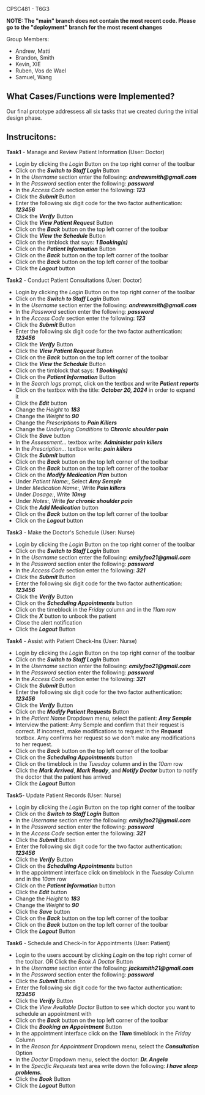 CPSC481 - T6G3

**NOTE: The "main" branch does not contain the most recent code. Please go to the "deployment" branch for the most recent changes**

Group Members:
- Andrew, Matti
- Brandon, Smith
- Kevin, XIE
- Ruben, Vos de Wael
- Samuel, Wang

**What Cases/Functions were Implemented?**
-
Our final prototype addressess all six tasks that we created during the initial design phase.

**Instrucitons:**
-

**Task1** - Manage and Review Patient Information (User: Doctor)
- Login by clicking the _Login_ Button on the top right corner of the toolbar
- Click on the _**Switch to Staff Login**_ Button
- In the _Username_ section enter the following: **_andrewsmith@gmail.com_**
- In the _Password_ section enter the following: **_password_**
- In the _Access Code_ section enter the following: **_123_**
- Click the **_Submit_** Button
- Enter the following six digit code for the two factor authentication: **_123456_**
- Click the **_Verify_** Button
- Click the **_View Patient Request_** Button
- Click on the _**Back**_ button on the top left corner of the toolbar
- Click the **_View the Schedule_** Button
- Click on the timblock that says: _**1 Booking(s)**_
- Click on the **_Patient Information_** Button
- Click on the _**Back**_ button on the top left corner of the toolbar
- Click on the _**Back**_ button on the top left corner of the toolbar
- Click the _**Logout**_ button

**Task2** - Conduct Patient Consultations (User: Doctor)
- Login by clicking the _Login_ Button on the top right corner of the toolbar
- Click on the _**Switch to Staff Login**_ Button
- In the _Username_ section enter the following: **_andrewsmith@gmail.com_**
- In the _Password_ section enter the following: **_password_**
- In the _Access Code_ section enter the following: **_123_**
- Click the **_Submit_** Button
- Enter the following six digit code for the two factor authentication: **_123456_**
- Click the **_Verify_** Button
- Click the **_View Patient Request_** Button
- Click on the _**Back**_ button on the top left corner of the toolbar
- Click the **_View the Schedule_** Button
- Click on the timblock that says: _**1 Booking(s)**_
- Click on the **_Patient Information_** Button
- In the _Search logs_ prompt, click on the textbox and write _**Patient reports**_
- Click on the textbox with the title: _**October 20, 2024**_ in order to expand it
- Click the _**Edit**_ button
- Change the _Height_ to _**183**_
- Change the _Weight_ to _**90**_
- Change the _Prescriptions_ to **_Pain Killers_**
- Change the _Underlying Conditions_ to _**Chronic shoulder pain**_
- Click the _**Save**_ button
- In the _Assessment..._ textbox write: _**Administer pain killers**_
- In the _Prescription..._ textbox write: _**pain killers**_
- Click the **_Submit_** button
- Click on the _**Back**_ button on the top left corner of the toolbar
- Click on the _**Back**_ button on the top left corner of the toolbar
- Click on the _**Modify Medication Plan**_ button
- Under _Patient Name:_, Select _**Amy Semple**_
- Under _Medication Name:_, Write _**Pain killers**_
- Under _Dosage:_, Write _**10mg**_
- Under _Notes:_, Write _**for chronic shoulder pain**_
- Click the _**Add Medication**_ button
- Click on the _**Back**_ button on the top left corner of the toolbar
- Click on the _**Logout**_ button

**Task3** - Make the Doctor's Schedule (User: Nurse)
- Login by clicking the _Login_ Button on the top right corner of the toolbar
- Click on the _**Switch to Staff Login**_ Button
- In the _Username_ section enter the following: **_emilyfoo21@gmail.com_**
- In the _Password_ section enter the following: **_password_**
- In the _Access Code_ section enter the following: **_321_**
- Click the **_Submit_** Button
- Enter the following six digit code for the two factor authentication: **_123456_**
- Click the **_Verify_** Button
- Click on the _**Scheduling Appointments**_ button
- Click on the timeblock in the _Friday_ column and in the _11am_ row
- Click the _**X**_ button to unbook the patient
- Close the alert notification
- Click the **_Logout_** Button

**Task4** - Assist with Patient Check-Ins (User: Nurse)
- Login by clicking the _Login_ Button on the top right corner of the toolbar
- Click on the _**Switch to Staff Login**_ Button
- In the _Username_ section enter the following: **_emilyfoo21@gmail.com_**
- In the _Password_ section enter the following: **_password_**
- In the _Access Code_ section enter the following: **_321_**
- Click the **_Submit_** Button
- Enter the following six digit code for the two factor authentication: **_123456_**
- Click the **_Verify_** Button
- Click on the _**Modify Patient Requests**_ Button
- In the _Patient Name_ Dropdown menu, select the patient: _**Amy Semple**_
- Interview the patient: Amy Semple and confirm that their request is correct. If incorrect, make modifications to request in the _**Request**_ textbox. Amy confirms her request so we don't make any modifications to her request.
- Click on the _**Back**_ button on the top left corner of the toolbar
- Click on the _**Scheduling Appointments**_ button
- Click on the timeblock in the _Tuesday_ column and in the _10am_ row
- Click the _**Mark Arrived**_, _**Mark Ready**_, and _**Notify Doctor**_ button to notify the doctor that the patient has arrived
- Click the **_Logout_** Button

**Task5**- Update Patient Records (User: Nurse)
- Login by clicking the _Login_ Button on the top right corner of the toolbar
- Click on the _**Switch to Staff Login**_ Button
- In the _Username_ section enter the following: **_emilyfoo21@gmail.com_**
- In the _Password_ section enter the following: **_password_**
- In the _Access Code_ section enter the following: **_321_**
- Click the **_Submit_** Button
- Enter the following six digit code for the two factor authentication: **_123456_**
- Click the **_Verify_** Button
- Click on the _**Scheduling Appointments**_ button
- In the appointment interface click on timeblock in the _Tuesday_ Column and in the _10am_ row
- Click on the _**Patient Information**_ button
- Click the _**Edit**_ button
- Change the _Height_ to _**183**_
- Change the _Weight_ to _**90**_
- Click the _**Save**_ button
- Click on the _**Back**_ button on the top left corner of the toolbar
- Click on the _**Back**_ button on the top left corner of the toolbar
- Click the **_Logout_** Button

**Task6** - Schedule and Check-In for Appointments (User: Patient)
- Login to the users account by clicking _Login_ on the top right corner of the toolbar. OR Click the _Book A Doctor_ Button
- In the _Username_ section enter the following: **_jacksmith21@gmail.com_**
- In the _Password_ section enter the following: **_password_**
- Click the **_Submit_** Button
- Enter the following six digit code for the two factor authentication: **_123456_**
- Click the **_Verify_** Button
- Click the _View Available Doctor_ Button to see which doctor you want to schedule an appointment with
- Click on the _**Back**_ button on the top left corner of the toolbar
- Click the **_Booking an Appointment_** Button
- In the appointment interface click on the _**11am**_ timeblock in the _Friday_ Column
- In the _Reason for Appointment_ Dropdown menu, select the _**Consultation**_ Option
- In the _Doctor_ Dropdown menu, select the doctor: _**Dr. Angela**_
- In the _Specific Requests_ text area write down the following: _**I have sleep problems.**_
- Click the **_Book_** Button
- Click the **_Logout_** Button
